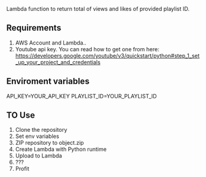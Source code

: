 Lambda function to return total of views and likes of provided playlist ID.

## Requirements
1. AWS Account and Lambda..
2. Youtube api key.
    You can read how to get one from here: https://developers.google.com/youtube/v3/quickstart/python#step_1_set_up_your_project_and_credentials

## Enviroment variables

API_KEY=YOUR_API_KEY
PLAYLIST_ID=YOUR_PLAYLIST_ID


## TO Use

1. Clone the repository
2. Set env variables
3. ZIP repository to object.zip
4. Create Lambda with Python runtime
5. Upload to Lambda
6. ???
7. Profit